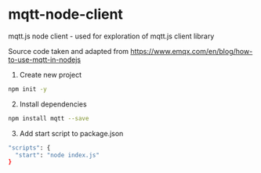 # mqtt-node-client
mqtt.js node client - used for exploration of mqtt.js client library

Source code taken and adapted from https://www.emqx.com/en/blog/how-to-use-mqtt-in-nodejs

1. Create new project
```bash
npm init -y
```

2. Install dependencies
```bash
npm install mqtt --save
```

3. Add start script to package.json
```bash
"scripts": {
  "start": "node index.js"
}
```